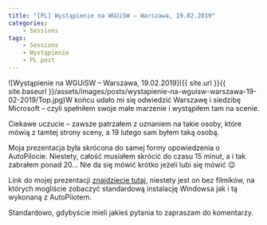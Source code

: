 ```yaml
---
title: "[PL] Wystąpienie na WGUiSW – Warszawa, 19.02.2019"
categories:
    - Sessions
tags:
    - Sessions
    - Wystąpienie
    - PL post
---
```


![Wystąpienie na WGUiSW – Warszawa, 19.02.2019]({{ site.url }}{{ site.baseurl }}/assets/images/posts/wystapienie-na-wguisw-warszawa-19-02-2019/Top.jpg)W końcu udało mi się odwiedzić Warszawę i siedzibę Microsoft – czyli spełniłem swoje małe marzenie i wystąpiłem tam na scenie.

Ciekawe uczucie – zawsze patrzałem z uznaniem na takie osoby, które mówią z tamtej strony sceny, a 19 lutego sam byłem taką osobą.

Moja prezentacja była skrócona do samej formy opowiedzenia o AutoPilocie. Niestety, całość musiałem skrócić do czasu 15 minut, a i tak zabrałem ponad 20… Nie da się mówić krótko jeżeli lubi się mówić 😉

Link do mojej prezentacji [znajdziecie tutaj](https://itcnspl-my.sharepoint.com/:b:/g/personal/jpiesik_dzejzibloguje_pl/EaU3r-mBjz9JqICj84LydpIBe_Y862lsOKOoWQoAlbyNJA?e=JEPG31), niestety jest on bez filmików, na których mogliście zobaczyć standardową instalację Windowsa jak i tą wykonaną z AutoPilotem.

Standardowo, gdybyście mieli jakieś pytania to zapraszam do komentarzy.
